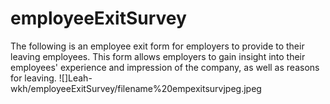 # employeeExitSurvey
The following is an employee exit form for employers to provide to their leaving employees. This form allows employers to gain insight into their employees' experience and impression of the company, as well as reasons for leaving. 
![]Leah-wkh/employeeExitSurvey/filename%20empexitsurvjpeg.jpeg
